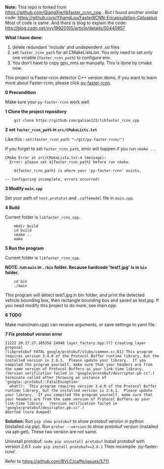 **Note:**
This repo is forked from https://github.com/QiangXie/libfaster_rcnn_cpp .
But I found another similar code: https://github.com/YihangLou/FasterRCNN-Encapsulation-Cplusplus
Most of code is same.
And there is blog to explain the code: http://blog.csdn.net/xyy19920105/article/details/50440957

**What I have done:**
1. delete redundant 'include' and undependent .so files
2. set `faster_rcnn_path` for all CMakeLists.txt. You only need to set only one viriable (`faster_rcnn_path`) to configure env.
3. You don't have to copy gpu_nms.so manually. This is done by cmake now.

This project is Faster-rcnn detector C++ version demo, if you want to learn more about Faster-rcnn, please click [py-faster-rcnn][1].

**0 Precondition**

Make sure your `py-faster-rcnn` work well.

**1 Clone the project repository**

```
    git clone https://github.com/galian123/libfaster_rcnn_cpp
```

**2 set `faster_rcnn_path` in `src/CMakeLists.txt`**

Like this : `set(faster_rcnn_path "~/git/py-faster-rcnn/")`

If you forget to set `faster_rcnn_path`, error will happen if you run `cmake ..`.

```
CMake Error at src/CMakeLists.txt:4 (message):
  Error: please set ${faster_rcnn_path} before run cmake.

    ${faster_rcnn_path} is where your 'py-faster-rcnn' exists.

-- Configuring incomplete, errors occurred!
```    

**3 Modify `main.cpp`**

Set your path of `test.prototxt` and `.caffemodel` file in `main.cpp`.

**4 Build**

Current folder is `libfaster_rcnn_cpp`.

```
    mkdir build
    cd build
    cmake ..
    make
```
 
**5 Run the program**

Current folder is `libfaster_rcnn_cpp`.

**NOTE: run `main` in `./bin` folder. Because hardcode 'test1.jpg' is in `bin` folder.**

```
    cd bin
    ./main
```

This program will detect test1.jpg in bin folder, and print the detected vehicle bounding box, then rectangle bounding box and saved as test.jpg. If you need modify this project to do more, see main.cpp.

**6 TODO**

Make main(main.cpp) can receive arguments, or save settings to yaml file.

**7 Fix protobuf version error**

```
I1222 20:17:27.105358 24948 layer_factory.hpp:77] Creating layer proposal
[libprotobuf FATAL google/protobuf/stubs/common.cc:61] This program requires version 3.4.0 of the Protocol Buffer runtime library, but the installed version is 2.6.1.  Please update your library.  If you compiled the program yourself, make sure that your headers are from the same version of Protocol Buffers as your link-time library.  (Version verification failed in "google/protobuf/descriptor.pb.cc".)
terminate called after throwing an instance of 'google::protobuf::FatalException'
  what():  This program requires version 3.4.0 of the Protocol Buffer runtime library, but the installed version is 2.6.1.  Please update your library.  If you compiled the program yourself, make sure that your headers are from the same version of Protocol Buffers as your link-time library.  (Version verification failed in "google/protobuf/descriptor.pb.cc".)
Aborted (core dumped)
```

**Solution:**
Run `pip show protobuf` to show protobuf version in python (installed via pip).
Run `protoc --version` to show protobuf version (installed via apt-get).
These two version are not same.

Uninstall protobuf: `sudo pip uninstall protobuf`
Install protobuf with version 2.6.1: `sudo pip install protobuf==2.6.1`
Then recompile `py-faster-rcnn'.

Refer to https://github.com/BVLC/caffe/issues/5711


[1]: https://github.com/rbgirshick/py-faster-rcnn "py-faster-rcnn"


